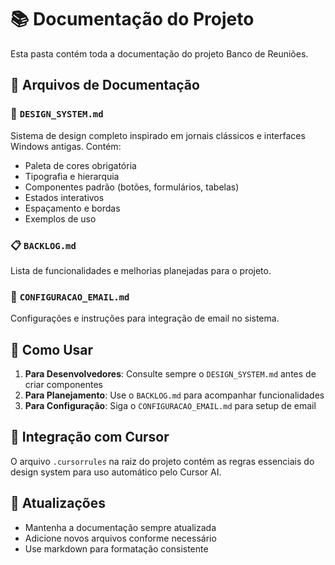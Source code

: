 # 📚 Documentação do Projeto

Esta pasta contém toda a documentação do projeto Banco de Reuniões.

## 📁 Arquivos de Documentação

### 🎨 `DESIGN_SYSTEM.md`
Sistema de design completo inspirado em jornais clássicos e interfaces Windows antigas. Contém:
- Paleta de cores obrigatória
- Tipografia e hierarquia
- Componentes padrão (botões, formulários, tabelas)
- Estados interativos
- Espaçamento e bordas
- Exemplos de uso

### 📋 `BACKLOG.md`
Lista de funcionalidades e melhorias planejadas para o projeto.

### 📧 `CONFIGURACAO_EMAIL.md`
Configurações e instruções para integração de email no sistema.

## 🎯 Como Usar

1. **Para Desenvolvedores**: Consulte sempre o `DESIGN_SYSTEM.md` antes de criar componentes
2. **Para Planejamento**: Use o `BACKLOG.md` para acompanhar funcionalidades
3. **Para Configuração**: Siga o `CONFIGURACAO_EMAIL.md` para setup de email

## 🔧 Integração com Cursor

O arquivo `.cursorrules` na raiz do projeto contém as regras essenciais do design system para uso automático pelo Cursor AI.

## 📝 Atualizações

- Mantenha a documentação sempre atualizada
- Adicione novos arquivos conforme necessário
- Use markdown para formatação consistente
